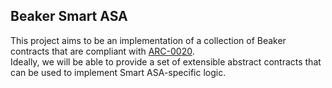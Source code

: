 ## Beaker Smart ASA

This project aims to be an implementation of a collection of Beaker contracts that are compliant with [ARC-0020](https://github.com/algorandfoundation/ARCs/blob/main/ARCs/arc-0020.md).  
Ideally, we will be able to provide a set of extensible abstract contracts that can be used to implement Smart ASA-specific logic.
